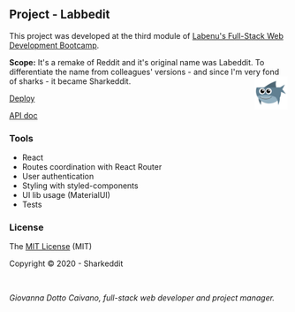 ## Project - Labbedit
This project was developed at the third module of [Labenu's Full-Stack Web Development Bootcamp](https://www.labenu.com.br/).

**Scope:** It's a remake of Reddit and it's original name was Labeddit. To differentiate the name from colleagues' versions - and since I'm very fond of sharks - it became Sharkeddit. <img src="https://github.com/caivano/sharkeddit/blob/sharkeddit/src/assets/img/shark.png" alt="sharkeddit logo" title="Shark" align="right" height="60" />

[Deploy](http://sharkeddit.surge.sh/login)

[API doc](https://documenter.getpostman.com/view/7549981/SW7T9XRj#47058e80-86e8-45ff-8d7e-15dae1dbf18d)

### Tools
- React
- Routes coordination with React Router
- User authentication
- Styling with styled-components
- UI lib usage (MaterialUI)
- Tests


### License

The [MIT License]() (MIT)

Copyright :copyright: 2020 - Sharkeddit

<br>

*Giovanna Dotto Caivano, full-stack web developer and project manager.* 
